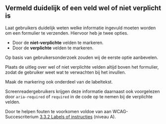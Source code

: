 <!-- @license CC0-1.0 -->

## Vermeld duidelijk of een veld wel of niet verplicht is

Laat gebruikers duidelijk weten welke informatie ingevuld moeten worden om een formulier te verzenden. Hiervoor heb je twee opties.

- Door de **niet-verplichte** velden te markeren.
- Door de **verplichte** velden te markeren.

Op basis van gebruikersonderzoek zouden wij de eerste optie aanbevelen.

Plaats de uitleg over wel of niet verplichte velden altijd boven het formulier, zodat de gebruiker weet wat te verwachten bij het invullen.

Maak de markering ook onderdeel van de labeltekst.

Screenreadergebruikers krijgen deze informatie daarnaast ook voorgelezen door `aria-required` of `required` in de code op te nemen bij de verplichte velden.

Door te helpen fouten te voorkomen voldoe van aan WCAG-Succescriterium [3.3.2 Labels of instructies](https://www.w3.org/Translations/WCAG22-nl/#labels-of-instructies) (niveau A).
